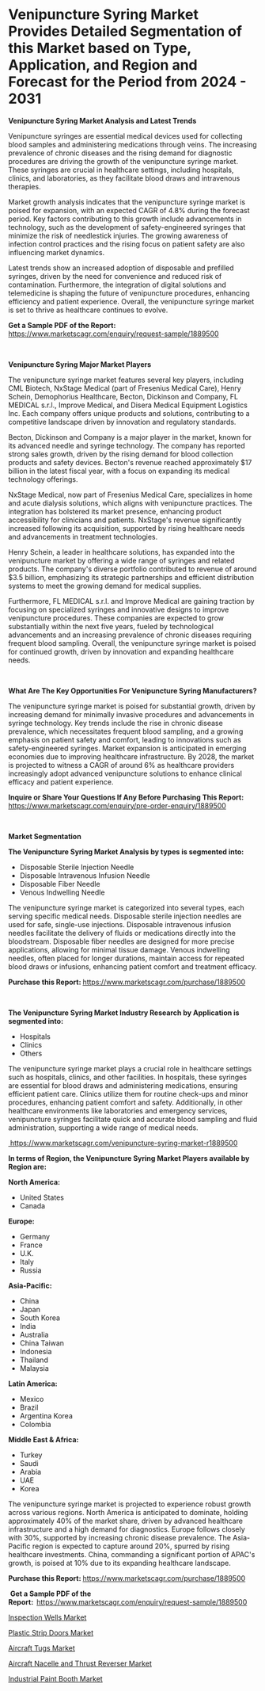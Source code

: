 <p><h1>Venipuncture Syring Market Provides Detailed Segmentation of this Market based on Type, Application, and Region and Forecast for the Period from 2024 - 2031</h1></p><p><strong>Venipuncture Syring Market Analysis and Latest Trends</strong></p>
<p><p>Venipuncture syringes are essential medical devices used for collecting blood samples and administering medications through veins. The increasing prevalence of chronic diseases and the rising demand for diagnostic procedures are driving the growth of the venipuncture syringe market. These syringes are crucial in healthcare settings, including hospitals, clinics, and laboratories, as they facilitate blood draws and intravenous therapies.</p><p>Market growth analysis indicates that the venipuncture syringe market is poised for expansion, with an expected CAGR of 4.8% during the forecast period. Key factors contributing to this growth include advancements in technology, such as the development of safety-engineered syringes that minimize the risk of needlestick injuries. The growing awareness of infection control practices and the rising focus on patient safety are also influencing market dynamics.</p><p>Latest trends show an increased adoption of disposable and prefilled syringes, driven by the need for convenience and reduced risk of contamination. Furthermore, the integration of digital solutions and telemedicine is shaping the future of venipuncture procedures, enhancing efficiency and patient experience. Overall, the venipuncture syringe market is set to thrive as healthcare continues to evolve.</p></p>
<p><strong>Get a Sample PDF of the Report:&nbsp;</strong> <a href="https://www.marketscagr.com/enquiry/request-sample/1889500?utm_campaign=1529&utm_medium=2&utm_source=Github&utm_content=ia&utm_term=24102024&utm_id=venipuncture-syring">https://www.marketscagr.com/enquiry/request-sample/1889500</a></p>
<p>&nbsp;</p>
<p><strong>Venipuncture Syring Major Market Players</strong></p>
<p><p>The venipuncture syringe market features several key players, including CML Biotech, NxStage Medical (part of Fresenius Medical Care), Henry Schein, Demophorius Healthcare, Becton, Dickinson and Company, FL MEDICAL s.r.l., Improve Medical, and Disera Medical Equipment Logistics Inc. Each company offers unique products and solutions, contributing to a competitive landscape driven by innovation and regulatory standards.</p><p>Becton, Dickinson and Company is a major player in the market, known for its advanced needle and syringe technology. The company has reported strong sales growth, driven by the rising demand for blood collection products and safety devices. Becton's revenue reached approximately $17 billion in the latest fiscal year, with a focus on expanding its medical technology offerings.</p><p>NxStage Medical, now part of Fresenius Medical Care, specializes in home and acute dialysis solutions, which aligns with venipuncture practices. The integration has bolstered its market presence, enhancing product accessibility for clinicians and patients. NxStage's revenue significantly increased following its acquisition, supported by rising healthcare needs and advancements in treatment technologies.</p><p>Henry Schein, a leader in healthcare solutions, has expanded into the venipuncture market by offering a wide range of syringes and related products. The company's diverse portfolio contributed to revenue of around $3.5 billion, emphasizing its strategic partnerships and efficient distribution systems to meet the growing demand for medical supplies.</p><p>Furthermore, FL MEDICAL s.r.l. and Improve Medical are gaining traction by focusing on specialized syringes and innovative designs to improve venipuncture procedures. These companies are expected to grow substantially within the next five years, fueled by technological advancements and an increasing prevalence of chronic diseases requiring frequent blood sampling. Overall, the venipuncture syringe market is poised for continued growth, driven by innovation and expanding healthcare needs.</p></p>
<p>&nbsp;</p>
<p><strong>What Are The Key Opportunities For Venipuncture Syring Manufacturers?</strong></p>
<p><p>The venipuncture syringe market is poised for substantial growth, driven by increasing demand for minimally invasive procedures and advancements in syringe technology. Key trends include the rise in chronic disease prevalence, which necessitates frequent blood sampling, and a growing emphasis on patient safety and comfort, leading to innovations such as safety-engineered syringes. Market expansion is anticipated in emerging economies due to improving healthcare infrastructure. By 2028, the market is projected to witness a CAGR of around 6% as healthcare providers increasingly adopt advanced venipuncture solutions to enhance clinical efficacy and patient experience.</p></p>
<p><strong>Inquire or Share Your Questions If Any Before Purchasing This Report:</strong> <a href="https://www.marketscagr.com/enquiry/pre-order-enquiry/1889500?utm_campaign=1529&utm_medium=2&utm_source=Github&utm_content=ia&utm_term=24102024&utm_id=venipuncture-syring">https://www.marketscagr.com/enquiry/pre-order-enquiry/1889500</a></p>
<p>&nbsp;</p>
<p><strong>Market Segmentation</strong></p>
<p><strong>The Venipuncture Syring Market Analysis by types is segmented into:</strong></p>
<p><ul><li>Disposable Sterile Injection Needle</li><li>Disposable Intravenous Infusion Needle</li><li>Disposable Fiber Needle</li><li>Venous Indwelling Needle</li></ul></p>
<p><p>The venipuncture syringe market is categorized into several types, each serving specific medical needs. Disposable sterile injection needles are used for safe, single-use injections. Disposable intravenous infusion needles facilitate the delivery of fluids or medications directly into the bloodstream. Disposable fiber needles are designed for more precise applications, allowing for minimal tissue damage. Venous indwelling needles, often placed for longer durations, maintain access for repeated blood draws or infusions, enhancing patient comfort and treatment efficacy.</p></p>
<p><strong>Purchase this Report:&nbsp;</strong><a href="https://www.marketscagr.com/purchase/1889500?utm_campaign=1529&utm_medium=2&utm_source=Github&utm_content=ia&utm_term=24102024&utm_id=venipuncture-syring">https://www.marketscagr.com/purchase/1889500</a></p>
<p>&nbsp;</p>
<p><strong>The Venipuncture Syring Market Industry Research by Application is segmented into:</strong></p>
<p><ul><li>Hospitals</li><li>Clinics</li><li>Others</li></ul></p>
<p><p>The venipuncture syringe market plays a crucial role in healthcare settings such as hospitals, clinics, and other facilities. In hospitals, these syringes are essential for blood draws and administering medications, ensuring efficient patient care. Clinics utilize them for routine check-ups and minor procedures, enhancing patient comfort and safety. Additionally, in other healthcare environments like laboratories and emergency services, venipuncture syringes facilitate quick and accurate blood sampling and fluid administration, supporting a wide range of medical needs.</p></p>
<p><a href="https://www.marketscagr.com/venipuncture-syring-market-r1889500?utm_campaign=1529&utm_medium=2&utm_source=Github&utm_content=ia&utm_term=24102024&utm_id=venipuncture-syring">&nbsp;https://www.marketscagr.com/venipuncture-syring-market-r1889500</a></p>
<p><strong>In terms of Region, the Venipuncture Syring Market Players available by Region are:</strong></p>
<p>
    <p> <strong> North America: </strong>
        <ul>
            <li>United States</li>
            <li>Canada</li>
        </ul>
        </p> 
    <p> <strong> Europe: </strong>
        <ul>
            <li>Germany</li>
            <li>France</li>
            <li>U.K.</li>
            <li>Italy</li>
            <li>Russia</li>
        </ul>
        </p> 
    <p> <strong> Asia-Pacific: </strong>
        <ul>
            <li>China</li>
            <li>Japan</li>
            <li>South Korea</li>
            <li>India</li>
            <li>Australia</li>
            <li>China Taiwan</li>
            <li>Indonesia</li>
            <li>Thailand</li>
            <li>Malaysia</li>
        </ul>
        </p> 
    <p> <strong> Latin America: </strong>
        <ul>
            <li>Mexico</li>
            <li>Brazil</li>
            <li>Argentina Korea</li>
            <li>Colombia</li>
        </ul>
        </p> 
    <p> <strong> Middle East & Africa: </strong>
        <ul>
            <li>Turkey</li>
            <li>Saudi</li>
            <li>Arabia</li>
            <li>UAE</li>
            <li>Korea</li>
        </ul>
    </p>
    </p>
<p><p>The venipuncture syringe market is projected to experience robust growth across various regions. North America is anticipated to dominate, holding approximately 40% of the market share, driven by advanced healthcare infrastructure and a high demand for diagnostics. Europe follows closely with 30%, supported by increasing chronic disease prevalence. The Asia-Pacific region is expected to capture around 20%, spurred by rising healthcare investments. China, commanding a significant portion of APAC's growth, is poised at 10% due to its expanding healthcare landscape.</p></p>
<p><strong>Purchase this Report: </strong><a href="https://www.marketscagr.com/purchase/1889500?utm_campaign=1529&utm_medium=2&utm_source=Github&utm_content=ia&utm_term=24102024&utm_id=venipuncture-syring">https://www.marketscagr.com/purchase/1889500</a></p>
<p>&nbsp;<strong>Get a Sample PDF of the Report:&nbsp;&nbsp;</strong><a href="https://www.marketscagr.com/enquiry/request-sample/1889500?utm_campaign=1529&utm_medium=2&utm_source=Github&utm_content=ia&utm_term=24102024&utm_id=venipuncture-syring">https://www.marketscagr.com/enquiry/request-sample/1889500</a></p>
<p><strong></strong></p>
<p><p><a href="https://www.linkedin.com/pulse/strategic-insights-global-inspection-wells-market-trends-2024-t8iye?utm_campaign=1529&utm_medium=2&utm_source=Github&utm_content=ia&utm_term=24102024&utm_id=venipuncture-syring">Inspection Wells Market</a></p><p><a href="https://www.linkedin.com/pulse/plastic-strip-doors-market-ecosystem-competitive-landscape-xjqge?utm_campaign=1529&utm_medium=2&utm_source=Github&utm_content=ia&utm_term=24102024&utm_id=venipuncture-syring">Plastic Strip Doors Market</a></p><p><a href="https://www.linkedin.com/pulse/aircraft-tugs-market-essentials-key-players-demand-drivers-roi-co88e?utm_campaign=1529&utm_medium=2&utm_source=Github&utm_content=ia&utm_term=24102024&utm_id=venipuncture-syring">Aircraft Tugs Market</a></p><p><a href="https://www.linkedin.com/pulse/pulse-aircraft-nacelle-thrust-reverser-rhythms-change-market-8gk1e?utm_campaign=1529&utm_medium=2&utm_source=Github&utm_content=ia&utm_term=24102024&utm_id=venipuncture-syring">Aircraft Nacelle and Thrust Reverser Market</a></p><p><a href="https://www.linkedin.com/pulse/industrial-paint-booth-market-evolution-regional-adaptations-i6o4e?utm_campaign=1529&utm_medium=2&utm_source=Github&utm_content=ia&utm_term=24102024&utm_id=venipuncture-syring">Industrial Paint Booth Market</a></p></p>